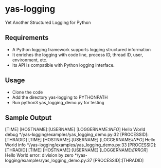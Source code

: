 # yas-logging
Yet Another Structured Logging for Python

## Requirements
- A Python logging framework supports logging structured information
- It enriches the logging with code line, process ID, thread ID, user, environment, etc.
- Its API is compatible with Python logging interface.

## Usage
- Clone the code
- Add the directory yas-logging to PYTHONPATH
- Run python3 yas_logging_demo.py for testing

## Sample Output
[TIME] [HOSTNAME]:[USERNAME] [LOGGERNAME:*INFO*] Hello World debug */yas-logging/examples/yas_logging_demo.py:32 [PROCESSID]:[THRADID]
[TIME] [HOSTNAME]:[USERNAME] [LOGGERNAME:*INFO*] Hello World info */yas-logging/examples/yas_logging_demo.py:33 [PROCESSID]:[THRADID]
[TIME] [HOSTNAME]:[USERNAME] [LOGGERNAME:*ERROR*] Hello World error: division by zero */yas-logging/examples/yas_logging_demo.py:37 [PROCESSID]:[THRADID]
